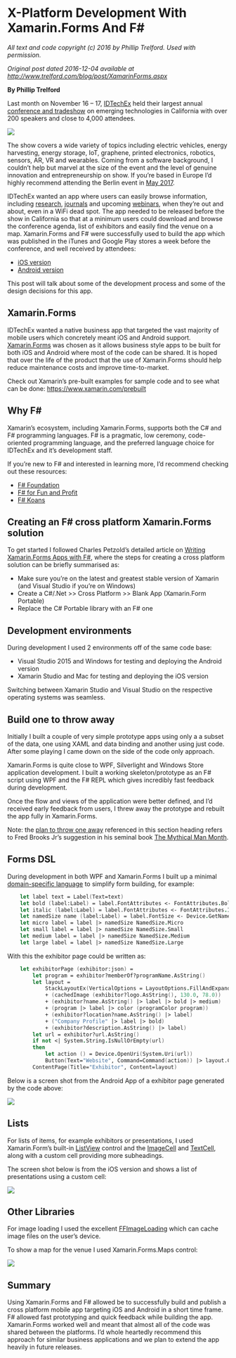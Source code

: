 # X-Platform Development With Xamarin.Forms And F# #

*All text and code copyright (c) 2016 by Phillip Trelford. Used with permission.*

*Original post dated 2016-12-04 available at http://www.trelford.com/blog/post/XamarinForms.aspx*

**By Phillip Trelford**

Last month on November 16 – 17, [IDTechEx](http://www.idtechex.com/) held their largest annual [conference and tradeshow](http://www.idtechex.com/usa) on
emerging technologies in California with over 200 speakers and close to 4,000 attendees.

![](exhibition.jpg)

The show covers a wide variety of topics including electric vehicles, energy harvesting, energy storage, IoT, graphene, printed electronics, robotics, sensors,
AR, VR and wearables. Coming from a software background, I couldn’t help but marvel at the size of the event and the level of genuine innovation and entrepreneurship
on show. If you’re based in Europe I’d highly recommend attending the Berlin event in [May 2017](http://www.idtechex.com/europe).

IDTechEx wanted an app where users can easily browse information, including [research](http://www.idtechex.com/research/),
[journals](http://www.idtechex.com/research/web-journals.asp) and upcoming [webinars](http://www.idtechex.com/research/webinars.asp),
when they’re out and about, even in a WiFi dead spot. The app needed to be released before the show in California so that at a minimum users could download and browse the conference agenda, list of exhibitors and easily find the venue on a map. Xamarin.Forms and F# were successfully used to build the app which was published in the iTunes and Google Play stores a week before the conference, and well received by attendees:

* [iOS version](http://www.idtechex.com/ios)
* [Android version](http://www.idtechex.com/android)

This post will talk about some of the development process and some of the design decisions for this app.

## Xamarin.Forms

IDTechEx wanted a native business app that targeted the vast majority of mobile users which concretely meant iOS and Android support.
[Xamarin.Forms](https://www.xamarin.com/forms) was chosen as it allows business style apps to be built for both iOS and Android where most of the code can be shared. It is hoped that over the life of the product that the use of Xamarin.Forms should help reduce maintenance costs and improve time-to-market.

Check out Xamarin’s pre-built examples for sample code and to see what can be done: https://www.xamarin.com/prebuilt

## Why F# #

Xamarin’s ecosystem, including Xamarin.Forms, supports both the C# and F# programming languages. F# is a pragmatic, low ceremony, code-oriented programming language, and the preferred language choice for IDTechEx and it’s development staff.

If you’re new to F# and interested in learning more, I’d recommend checking out these resources:

* [F# Foundation](http://fsharp.org/)
* [F# for Fun and Profit](https://fsharpforfunandprofit.com/)
* [F# Koans](https://github.com/ChrisMarinos/FSharpKoans)

## Creating an F# cross platform Xamarin.Forms solution

To get started I followed Charles Petzold’s detailed article on [Writing Xamarin.Forms Apps with F#](http://www.charlespetzold.com/blog/2015/10/Writing-Xamarin-Forms-Apps-in-FSharp.html),
where the steps for creating a cross platform solution can be briefly summarised as:

* Make sure you’re on the latest and greatest stable version of Xamarin (and Visual Studio if you’re on Windows)
* Create a C#/.Net >> Cross Platform >> Blank App (Xamarin.Form Portable)
* Replace the C# Portable library with an F# one

## Development environments

During development I used 2 environments off of the same code base:

* Visual Studio 2015 and Windows for testing and deploying the Android version
* Xamarin Studio and Mac for testing and deploying the iOS version

Switching between Xamarin Studio and Visual Studio on the respective operating systems was seamless.

## Build one to throw away

Initially I built a couple of very simple prototype apps using only a a subset of the data, one using XAML and data binding and another using just code. After some playing I came down on the side of the code only approach.

Xamarin.Forms is quite close to WPF, Silverlight and Windows Store application development. I built a working skeleton/prototype as an F# script using WPF and the F# REPL which gives incredibly fast feedback during development.

Once the flow and views of the application were better defined, and I’d received early feedback from users, I threw away the prototype and rebuilt the app fully in Xamarin.Forms.

Note: the [plan to throw one away](http://wiki.c2.com/?PlanToThrowOneAway) referenced in this section heading refers
to Fred Brooks Jr’s suggestion in his seminal book [The Mythical Man Month](https://en.wikipedia.org/wiki/The_Mythical_Man-Month).

## Forms DSL

During development in both WPF and Xamarin.Forms I built up a minimal [domain-specific language](https://en.wikipedia.org/wiki/Domain-specific_language) to simplify form building, for example:

```fsharp
    let label text = Label(Text=text)
    let bold (label:Label) = label.FontAttributes <- FontAttributes.Bold; label
    let italic (label:Label) = label.FontAttributes <- FontAttributes.Italic; label
    let namedSize name (label:Label) = label.FontSize <- Device.GetNamedSize(name, typeof<Label>); label
    let micro label = label |> namedSize NamedSize.Micro
    let small label = label |> namedSize NamedSize.Small
    let medium label = label |> namedSize NamedSize.Medium
    let large label = label |> namedSize NamedSize.Large
```
 
With this the exhibitor page could be written as:

```fsharp
    let exhibitorPage (exhibitor:json) =
        let program = exhibitor?memberOf?programName.AsString()
        let layout =
            StackLayoutEx(VerticalOptions = LayoutOptions.FillAndExpand, Padding=Thickness 10.0)
            + (cachedImage (exhibitor?logo.AsString(), 130.0, 78.0))
            + (exhibitor?name.AsString() |> label |> bold |> medium)
            + (program |> label |> color (programColor program))
            + (exhibitor?location?name.AsString() |> label)
            + ("Company Profile" |> label |> bold)
            + (exhibitor?description.AsString() |> label)
        let url = exhibitor?url.AsString()
        if not <| System.String.IsNullOrEmpty(url)
        then
            let action () = Device.OpenUri(System.Uri(url))
            Button(Text="Website", Command=Command(action)) |> layout.Children.Add
        ContentPage(Title="Exhibitor", Content=layout)
```
 
Below is a screen shot from the Android App of a exhibitor page generated by the code above:
 
![](image.png)

## Lists

For lists of items, for example exhibitors or presentations, I used Xamarin.Form’s built-in [ListView](https://developer.xamarin.com/guides/xamarin-forms/user-interface/listview/) control
and the [ImageCell](https://developer.xamarin.com/guides/xamarin-forms/user-interface/listview/customizing-cell-appearance/#ImageCell)
and [TextCell](https://developer.xamarin.com/guides/xamarin-forms/user-interface/listview/customizing-cell-appearance/#TextCell), along with a custom cell providing more subheadings.

The screen shot below is from the iOS version and shows a list of presentations using a custom cell:

![](presentations.jpg)
 
## Other Libraries

For image loading I used the excellent [FFImageLoading](https://github.com/luberda-molinet/FFImageLoading) which can cache image files on the user’s device.

To show a map for the venue I used Xamarin.Forms.Maps control:

![](map.jpg)

## Summary

Using Xamarin.Forms and F# allowed be to successfully build and publish a cross platform mobile app targeting iOS and Android in a short time frame. F# allowed fast prototyping and quick feedback while building the app. Xamarin.Forms worked well and meant that almost all of the code was shared between the platforms. I’d whole heartedly recommend this approach for similar business applications and we plan to extend the app heavily in future releases.

